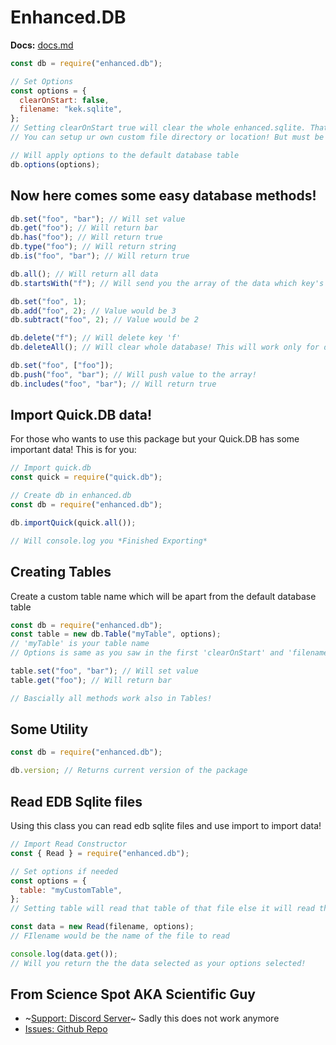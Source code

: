 # Enhanced.DB

**Docs:** [docs.md](https://github.com/ItzMiracleOwO/enhanced.db/blob/master/docs.md)

```js
const db = require("enhanced.db");

// Set Options
const options = {
  clearOnStart: false,
  filename: "kek.sqlite",
};
// Setting clearOnStart true will clear the whole enhanced.sqlite. That would be false by default so if you dont need of that option no need of using options parameter!
// You can setup ur own custom file directory or location! But must be perfect for Sqlite Environment! It would be default to enhanced.sqlite!

// Will apply options to the default database table
db.options(options);
```

## Now here comes some easy database methods!

```js
db.set("foo", "bar"); // Will set value
db.get("foo"); // Will return bar
db.has("foo"); // Will return true
db.type("foo"); // Will return string
db.is("foo", "bar"); // Will return true

db.all(); // Will return all data
db.startsWith("f"); // Will send you the array of the data which key's starts with f

db.set("foo", 1);
db.add("foo", 2); // Value would be 3
db.subtract("foo", 2); // Value would be 2

db.delete("f"); // Will delete key 'f'
db.deleteAll(); // Will clear whole database! This will work only for default database table! If you are using custom table make sure that you use db.deleteTable()

db.set("foo", ["foo"]);
db.push("foo", "bar"); // Will push value to the array!
db.includes("foo", "bar"); // Will return true
```

## Import Quick.DB data!

For those who wants to use this package but your Quick.DB has some important data! This is for you:

```js
// Import quick.db
const quick = require("quick.db");

// Create db in enhanced.db
const db = require("enhanced.db");

db.importQuick(quick.all());

// Will console.log you *Finished Exporting*
```

## Creating Tables

Create a custom table name which will be apart from the default database table

```js
const db = require("enhanced.db");
const table = new db.Table("myTable", options);
// 'myTable' is your table name
// Options is same as you saw in the first 'clearOnStart' and 'filename'

table.set("foo", "bar"); // Will set value
table.get("foo"); // Will return bar

// Bascially all methods work also in Tables!
```

## Some Utility

```js
const db = require("enhanced.db");

db.version; // Returns current version of the package
```

## Read EDB Sqlite files

Using this class you can read edb sqlite files and use import to import data!

```js
// Import Read Constructor
const { Read } = require("enhanced.db");

// Set options if needed
const options = {
  table: "myCustomTable",
};
// Setting table will read that table of that file else it will read the default database one!

const data = new Read(filename, options);
// FIlename would be the name of the file to read

console.log(data.get());
// Will you return the the data selected as your options selected!
```

## From Science Spot AKA Scientific Guy

- ~[Support: Discord Server](https://discord.gg/FrduEZd)~ Sadly this does not work anymore
- [Issues: Github Repo](https://github.com/ItzMiracleOwO/enhanced.db)
